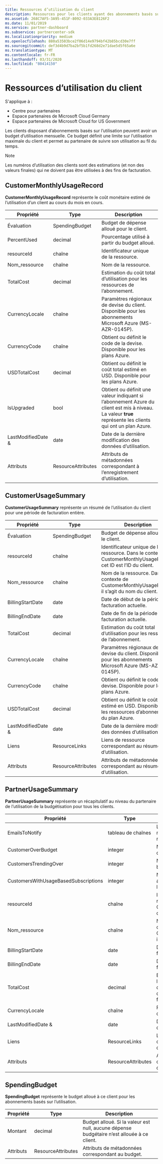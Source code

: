 ```yaml
---
title: Ressources d’utilisation du client
description: Ressources pour les clients ayant des abonnements basés sur l’utilisation et des budgets d’utilisation mensuelle (notamment CustomerMonthlyUsageRecord, CustomerUsageSummary, PartnerUsageSummary et SpendingBudget).
ms.assetid: 268C7AF5-3A95-451F-8092-033A3E8126F2
ms.date: 11/01/2019
ms.service: partner-dashboard
ms.subservice: partnercenter-sdk
ms.localizationpriority: medium
ms.openlocfilehash: 880a53503bce2f06d14e9794bf42b85bcd30e7ff
ms.sourcegitcommit: def3d4b9d7ba2bf5b1fd268d2e71dae5d5f65a6e
ms.translationtype: MT
ms.contentlocale: fr-FR
ms.lasthandoff: 03/31/2020
ms.locfileid: "80414150"
---
```

# <a name="customer-usage-resources"></a>Ressources d’utilisation du client

S'applique à :

- Centre pour partenaires
- Espace partenaires de Microsoft Cloud Germany
- Espace partenaires de Microsoft Cloud for US Government

Les clients disposant d’abonnements basés sur l’utilisation peuvent avoir un budget d’utilisation mensuelle. Ce budget définit une limite sur l’utilisation maximale du client et permet au partenaire de suivre son utilisation au fil du temps.

> [!NOTE]
> Les numéros d’utilisation des clients sont des estimations (et non des valeurs finales) qui ne doivent pas être utilisées à des fins de facturation.

## <a name="customermonthlyusagerecord"></a>CustomerMonthlyUsageRecord

**CustomerMonthlyUsageRecord** représente le coût monétaire estimé de l’utilisation d’un client au cours du mois en cours.

| Propriété         | Type               | Description                                                              |
|------------------|--------------------|--------------------------------------------------------------------------|
| Évaluation           | SpendingBudget     | Budget de dépense alloué pour le client.                          |
| PercentUsed      | decimal             | Pourcentage utilisé à partir du budget alloué.                        |
| resourceId       | chaîne             | Identificateur unique de la ressource.                                   |
| Nom_ressource     | chaîne             | Nom de la ressource.                                                |
| TotalCost        | decimal             | Estimation du coût total d’utilisation pour les ressources de l’abonnement.|
| CurrencyLocale   | chaîne             | Paramètres régionaux de devise du client. Disponible pour les abonnements Microsoft Azure (MS-AZR-0145P).            |
| CurrencyCode     | chaîne             | Obtient ou définit le code de la devise. Disponible pour les plans Azure.           |
| USDTotalCost     | decimal             | Obtient ou définit le coût total estimé en USD. Disponible pour les plans Azure.                                         |
| IsUpgraded       | bool             | Obtient ou définit une valeur indiquant si l’abonnement Azure du client est mis à niveau. La valeur **true** représente les clients qui ont un plan Azure.                         |
| LastModifiedDate & | date               | Date de la dernière modification des données d’utilisation.                               |
| Attributs       | ResourceAttributes | Attributs de métadonnées correspondant à l’enregistrement d’utilisation.               |

## <a name="customerusagesummary"></a>CustomerUsageSummary

**CustomerUsageSummary** représente un résumé de l’utilisation du client pour une période de facturation entière.

| Propriété         | Type               | Description                                                                                                      |
|------------------|--------------------|------------------------------------------------------------------------------------------------------------------|
| Évaluation           | SpendingBudget     | Budget de dépense alloué pour le client.                                                                  |
| resourceId       | chaîne             | Identificateur unique de la ressource. Dans le contexte de CustomerMonthlyUsageRecord, cet ID est l’ID du client. |
| Nom_ressource     | chaîne             | Nom de la ressource. Dans le contexte de CustomerMonthlyUsageRecord, il s’agit du nom du client.               |
| BillingStartDate | date               | Date de début de la période de facturation actuelle.                                                                    |
| BillingEndDate   | date               | Date de fin de la période de facturation actuelle.                                                                      |
| TotalCost        | decimal             | Estimation du coût total d’utilisation pour les ressources de l’abonnement.                                         |
| CurrencyLocale   | chaîne             | Paramètres régionaux de devise du client. Disponible pour les abonnements Microsoft Azure (MS-AZR-0145P).                                         |
| CurrencyCode     | chaîne             | Obtient ou définit le code de la devise. Disponible pour les plans Azure.                                         |
| USDTotalCost     | decimal             | Obtient ou définit le coût total estimé en USD. Disponible pour les ressources d’abonnement du plan Azure.                                         |
| LastModifiedDate & | date               | Date de la dernière modification des données d’utilisation.                                                                       |
| Liens            | ResourceLinks      | Liens de ressource correspondant au résumé d’utilisation.                                                           |
| Attributs       | ResourceAttributes | Attributs de métadonnées correspondant au résumé d’utilisation.                                                      |

## <a name="partnerusagesummary"></a>PartnerUsageSummary

**PartnerUsageSummary** représente un récapitulatif au niveau du partenaire de l’utilisation de la budgétisation pour tous les clients.

| Propriété         | Type               | Description                                                                                                      |
|------------------|--------------------|------------------------------------------------------------------------------------------------------------------|
| EmailsToNotify   | tableau de chaînes   | Liste des adresses de messagerie pour les notifications.                                                                   |
| CustomerOverBudget | integer          | Nombre de clients qui dépassent le budget.                                                                    |
| CustomersTrendingOver | integer       | Nombre de clients proches du budget.                                                     |
| CustomersWithUsageBasedSubscriptions  | integer | Nombre de clients avec un abonnement basé sur l’utilisation.                                               |
| resourceId       | chaîne             | Identificateur unique de la ressource. Dans le contexte de CustomerMonthlyUsageRecord, cet ID est l’ID du client. |
| Nom_ressource     | chaîne             | Nom de la ressource. Dans le contexte de CustomerMonthlyUsageRecord, il s’agit du nom du client.               |
| BillingStartDate | date               | Date de début de la période de facturation actuelle.                                                                    |
| BillingEndDate   | date               | Date de fin de la période de facturation actuelle.                                                                      |
| TotalCost        | decimal             | Estimation du coût total de l’utilisation du client en fonction de l’utilisation actuelle à partir du début de la période de facturation.      |
| CurrencyLocale   | chaîne             | Paramètres régionaux de devise.                                                                                             |
| LastModifiedDate & | date               | Date de la dernière modification des données d’utilisation.                                                                       |
| Liens            | ResourceLinks      | Liens de ressource correspondant au résumé d’utilisation.                                                           |
| Attributs       | ResourceAttributes | Attributs de métadonnées correspondant au résumé d’utilisation.                                                      |

## <a name="spendingbudget"></a>SpendingBudget

**SpendingBudget** représente le budget alloué à ce client pour les abonnements basés sur l’utilisation.

| Propriété   | Type               | Description                                                                                         |
|------------|--------------------|-----------------------------------------------------------------------------------------------------|
| Montant     | decimal             | Budget alloué. Si la valeur est null, aucune dépense budgétaire n’est allouée à ce client. |
| Attributs | ResourceAttributes | Attributs de métadonnées correspondant au budget.                                                |
